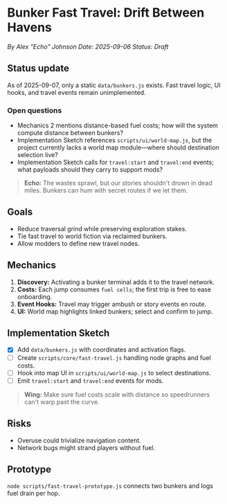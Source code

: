 # Bunker Fast Travel: Drift Between Havens

*By Alex "Echo" Johnson*
*Date: 2025-09-06*
*Status: Draft*

## Status update
As of 2025-09-07, only a static `data/bunkers.js` exists. Fast travel logic, UI hooks, and travel events remain unimplemented.

### Open questions
- Mechanics 2 mentions distance-based fuel costs; how will the system compute distance between bunkers?
- Implementation Sketch references `scripts/ui/world-map.js`, but the project currently lacks a world map module—where should destination selection live?
- Implementation Sketch calls for `travel:start` and `travel:end` events; what payloads should they carry to support mods?

> **Echo:** The wastes sprawl, but our stories shouldn't drown in dead miles. Bunkers can hum with secret routes if we let them.

## Goals
- Reduce traversal grind while preserving exploration stakes.
- Tie fast travel to world fiction via reclaimed bunkers.
- Allow modders to define new travel nodes.

## Mechanics
1. **Discovery:** Activating a bunker terminal adds it to the travel network.
2. **Costs:** Each jump consumes `fuel cells`; the first trip is free to ease onboarding.
3. **Event Hooks:** Travel may trigger ambush or story events en route.
4. **UI:** World map highlights linked bunkers; select and confirm to jump.

## Implementation Sketch
- [x] Add `data/bunkers.js` with coordinates and activation flags.
- [ ] Create `scripts/core/fast-travel.js` handling node graphs and fuel costs.
- [ ] Hook into map UI in `scripts/ui/world-map.js` to select destinations.
- [ ] Emit `travel:start` and `travel:end` events for mods.

> **Wing:** Make sure fuel costs scale with distance so speedrunners can't warp past the curve.

## Risks
- Overuse could trivialize navigation content.
- Network bugs might strand players without fuel.

## Prototype
`node scripts/fast-travel-prototype.js` connects two bunkers and logs fuel drain per hop.
